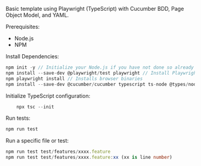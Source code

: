 Basic template using Playwright (TypeScript) with Cucumber BDD, Page Object Model, and YAML.

Prerequisites:
- Node.js
- NPM

Install Dependencies:
```typescript
npm init -y // Initialize your Node.js if you have not done so already
npm install --save-dev @playwright/test playwright // Install Playwright with test runner
npm playwright install // Installs browser binaries
npm install --save-dev @cucumber/cucumber typescript ts-node @types/node // Install Cucumber & TypeScript releated packages
```
Initialize TypeScript configuration:
```typescript
    npx tsc --init
```
Run tests:
```typescript
npm run test
```
Run a specific file or test:
```typescript
npm run test test/features/xxxx.feature
npm run test test/features/xxxx.feature:xx (xx is line number)
